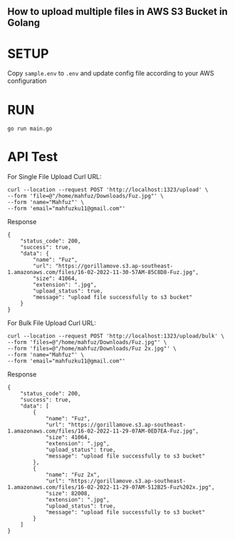 ## How to upload multiple files in AWS S3 Bucket in Golang

# SETUP

Copy `sample.env` to `.env` and update config file according to your AWS configuration

# RUN

`go run main.go`

# API Test
For Single File Upload Curl URL:
```
curl --location --request POST 'http://localhost:1323/upload' \
--form 'file=@"/home/mahfuz/Downloads/Fuz.jpg"' \
--form 'name="Mahfuz"' \
--form 'email="mahfuzku11@gmail.com"'
```

Response
```
{
    "status_code": 200,
    "success": true,
    "data": {
        "name": "Fuz",
        "url": "https://gorillamove.s3.ap-southeast-1.amazonaws.com/files/16-02-2022-11-30-57AM-85C8D8-Fuz.jpg",
        "size": 41064,
        "extension": ".jpg",
        "upload_status": true,
        "message": "upload file successfully to s3 bucket"
    }
}
```

For Bulk File Upload Curl URL:
```
curl --location --request POST 'http://localhost:1323/upload/bulk' \
--form 'files=@"/home/mahfuz/Downloads/Fuz.jpg"' \
--form 'files=@"/home/mahfuz/Downloads/Fuz 2x.jpg"' \
--form 'name="Mahfuz"' \
--form 'email="mahfuzku11@gmail.com"'
```

Response
```
{
    "status_code": 200,
    "success": true,
    "data": [
        {
            "name": "Fuz",
            "url": "https://gorillamove.s3.ap-southeast-1.amazonaws.com/files/16-02-2022-11-29-07AM-0ED7EA-Fuz.jpg",
            "size": 41064,
            "extension": ".jpg",
            "upload_status": true,
            "message": "upload file successfully to s3 bucket"
        },
        {
            "name": "Fuz 2x",
            "url": "https://gorillamove.s3.ap-southeast-1.amazonaws.com/files/16-02-2022-11-29-07AM-512B25-Fuz%202x.jpg",
            "size": 82008,
            "extension": ".jpg",
            "upload_status": true,
            "message": "upload file successfully to s3 bucket"
        }
    ]
}
```